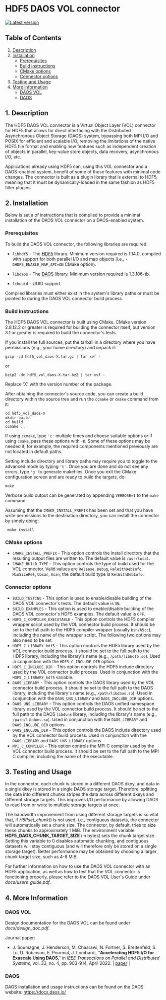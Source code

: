 # HDF5 DAOS VOL connector

[![Latest version][vol-daos-release-svg]][vol-daos-release-link]

## Table of Contents
1. [Description](#1-Description)
2. [Installation](#2-Installation)
    * [Prerequisites](#Prerequisites)
    * [Build instructions](#Build-instructions)
    * [CMake options](#CMake-options)
    * [Connector options](#Connector-options)
3. [Testing and Usage](#3-Testing-And-Usage)
4. [More information](#4-More-Information)
    * [DAOS VOL](#DAOS-VOL)
    * [DAOS](#DAOS)

## 1. Description

The HDF5 DAOS VOL connector is a Virtual Object Layer (VOL) connector for HDF5
that allows for direct interfacing with the Distributed Asynchronous Object
Storage (DAOS) system, bypassing both MPI I/O and POSIX for efficient and
scalable I/O, removing the limitations of the native HDF5 file format and
enabling new features such as independent creation of objects in parallel,
key-value store objects, data recovery, asynchronous I/O, etc.

Applications already using HDF5 can, using this VOL connector and a DAOS-enabled
system, benefit of some of these features with minimal code changes.
The connector is built as a plugin library that is external to HDF5, meaning
that it must be dynamically-loaded in the same fashion as HDF5 filter plugins.

## 2. Installation

Below is set a of instructions that is compiled to provide a minimal
installation of the DAOS VOL connector on a DAOS-enabled system.

### Prerequisites

To build the DAOS VOL connector, the following libraries are required:

+ `libhdf5` - The [HDF5](https://www.hdfgroup.org/downloads/hdf5/) library.
            Minimum version required is 1.14.0, compiled with
            support for both parallel I/O and map objects 
            (i.e., `-DHDF5_ENABLE_MAP_API=ON` CMake option).

+ `libdaos` - The [DAOS](https://github.com/daos-stack/daos) library.
            Minimum version required is 1.3.106-tb.

+ `libuuid` - UUID support.

Compiled libraries must either exist in the system's library paths or must be
pointed to during the DAOS VOL connector build process.

### Build instructions

The HDF5 DAOS VOL connector is built using CMake. CMake version 2.8.12.2 or
greater is required for building the connector itself, but version 3.1 or
greater is required to build the connector's tests.

If you install the full sources, put the tarball in a directory where you have permissions (e.g., your home directory) and unpack it:

    gzip -cd hdf5_vol_daos-X.tar.gz | tar xvf -

or

    bzip2 -dc hdf5_vol_daos-X.tar.bz2 | tar xvf -

Replace 'X' with the version number of the package.

After obtaining the connector's source code, you can create a build directory
within the source tree and run the `ccmake` or `cmake` command from it:

    cd hdf5_vol_daos-X
    mkdir build
    cd build
    ccmake ..

If using `ccmake`, type `'c'` multiple times and choose suitable options or if
using `cmake`, pass these options with `-D`. Some of these options may be needed
if, for example, the required components mentioned previously are not located in
default paths.

Setting include directory and library paths may require you to toggle to
the advanced mode by typing `'t'`. Once you are done and do not see any
errors, type `'g'` to generate makefiles. Once you exit the CMake
configuration screen and are ready to build the targets, do:

    make

Verbose build output can be generated by appending `VERBOSE=1` to the
`make` command.

Assuming that the `CMAKE_INSTALL_PREFIX` has been set
and that you have write permissions to the destination directory, you can
install the connector by simply doing:

     make install

### CMake options

  * `CMAKE_INSTALL_PREFIX` - This option controls the install directory that the resulting output files are written to. The default value is `/usr/local`. 
  * `CMAKE_BUILD_TYPE` - This option controls the type of build used for the VOL connector. Valid values are `Release`, `Debug`, `RelWithDebInfo`,
  `MinSizeRel`, `Ubsan`, `Asan`; the default build type is `RelWithDebInfo`.

### Connector options

  * `BUILD_TESTING` - This option is used to enable/disable building of the
  DAOS VOL connector's tests. The default value is `ON`.
  * `BUILD_EXAMPLES` - This option is used to enable/disable building of the
  DAOS VOL connector's HDF5 examples. The default value is `OFF`.
  * `HDF5_C_COMPILER_EXECUTABLE` - This option controls the HDF5 compiler
  wrapper script used by the VOL connector build process. It should be set to
  the full path to the HDF5 compiler wrapper (usually `bin/h5cc`), including
  the name of the wrapper script. The following two options may also need to be
  set.
  * `HDF5_C_LIBRARY_hdf5` - This option controls the HDF5 library used by the
  VOL connector build process. It should be set to the full path to the HDF5
  library, including the library's name (e.g., `/path/libhdf5.so`). Used in
  conjunction with the `HDF5_C_INCLUDE_DIR` option.
  * `HDF5_C_INCLUDE_DIR` - This option controls the HDF5 include directory used
  by the VOL connector build process. Used in conjunction with the
  `HDF5_C_LIBRARY_hdf5` variable.
  * `DAOS_LIBRARY` - This option controls the DAOS library used by the VOL
  connector build process. It should be set to the full path to the DAOS
  library, including the library's name (e.g., `/path/libdaos.so`). Used in
  conjunction with the `DAOS_UNS_LIBRARY` and `DAOS_INCLUDE_DIR` options.
  * `DAOS_UNS_LIBRARY` - This option controls the DAOS unified namespace library
  used by the VOL connector build process. It should be set to the full path to
  the DAOS `libduns` library, including the library's name
  (e.g., `/path/libduns.so`). Used in conjunction with the `DAOS_LIBRARY` and `DAOS_INCLUDE_DIR` options.
  * `DAOS_INCLUDE_DIR` - This option controls the DAOS include directory used by
  the VOL connector build process. Used in conjunction with the `DAOS_LIBRARY`
  and `DAOS_UNS_LIBRARY` options.
  * `MPI_C_COMPILER` - This option controls the MPI C compiler used by the VOL
  connector build process. It should be set to the full path to the MPI C
  compiler, including the name of the executable.

## 3. Testing and Usage
In the connector, each chunk is stored in a different DAOS dkey, and data in a single dkey is stored in a single DAOS storage target. Therefore, splitting the data into different chunks stripes the data across different dkeys and different storage targets. This improves I/O performance by allowing DAOS to read from or write to multiple storage targets at once.


The bandwidth improvement from using different storage targets is so vital that, if *H5Pset_chunk*() is not used, i.e., contiguous datasets, the connector will automatically set a chunk size. The connector, by default, tries to size these chunks to approximately 1 MiB. The environment variable **HDF5_DAOS_CHUNK_TARGET_SIZE** (in bytes) sets the chunk target size. Setting this variable to 0 disables automatic chunking, and contiguous datasets will stay contiguous (and will therefore only be stored on a single storage target). Better performance may be obtained by choosing a larger chunk target size, such as 4-8 MiB.

For further information on how to use the DAOS VOL connector with an HDF5 application,
as well as how to test that the VOL connector is functioning properly, please
refer to the DAOS VOL User's Guide under _docs/users_guide.pdf_.

## 4. More Information

### DAOS VOL
Design documentation for the DAOS VOL can be found under _docs/design_doc.pdf_.

Journal paper:
* J. Soumagne, J. Henderson, M. Chaarawi, N. Fortner, S. Breitenfeld, S. Lu, D. Robinson, E. Pourmal, J. Lombardi, "__Accelerating HDF5 I/O for Exascale Using DAOS__," in _IEEE Transactions on Parallel and Distributed Systems_, vol. 33, no. 4, pp. 903-914, April 2022. | [paper][doi_paper] |

### DAOS
DAOS installation and usage instructions can
be found on the DAOS website: https://docs.daos.io/

[vol-daos-release-svg]: https://img.shields.io/github/release/HDFGroup/vol-daos/all.svg
[vol-daos-release-link]: https://github.com/HDFGroup/vol-daos/releases
[doi_paper]: https://dx.doi.org/10.1109/TPDS.2021.3097884
